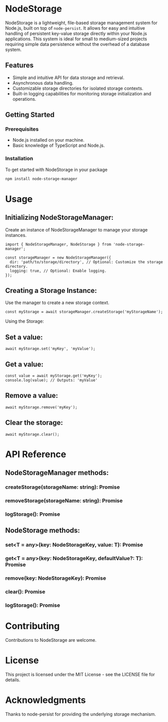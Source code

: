 # NodeStorage

NodeStorage is a lightweight, file-based storage management system for Node.js, built on top of `node-persist`. It allows for easy and intuitive handling of persistent key-value storage directly within your Node.js applications. This system is ideal for small to medium-sized projects requiring simple data persistence without the overhead of a database system.

## Features

- Simple and intuitive API for data storage and retrieval.
- Asynchronous data handling.
- Customizable storage directories for isolated storage contexts.
- Built-in logging capabilities for monitoring storage initialization and operations.

## Getting Started

### Prerequisites

- Node.js installed on your machine.
- Basic knowledge of TypeScript and Node.js.

### Installation

To get started with NodeStorage in your package

```bash
npm install node-storage-manager
```

# Usage

## Initializing NodeStorageManager:

Create an instance of NodeStorageManager to manage your storage instances.

```
import { NodeStorageManager, NodeStorage } from 'node-storage-manager';
```

```
const storageManager = new NodeStorageManager({
  dir: 'path/to/storage/directory', // Optional: Customize the storage directory.
  logging: true, // Optional: Enable logging.
});
```

## Creating a Storage Instance:

Use the manager to create a new storage context.

```
const myStorage = await storageManager.createStorage('myStorageName');
```

Using the Storage:

## Set a value:

```
await myStorage.set('myKey', 'myValue');
```

## Get a value:

```
const value = await myStorage.get('myKey');
console.log(value); // Outputs: 'myValue'
```

## Remove a value:

```
await myStorage.remove('myKey');
```

## Clear the storage:

```
await myStorage.clear();
```

# API Reference

## NodeStorageManager methods:

### createStorage(storageName: string): Promise<NodeStorage>
### removeStorage(storageName: string): Promise<boolean>
### logStorage(): Promise<void>


## NodeStorage methods:

### set<T = any>(key: NodeStorageKey, value: T): Promise<void>
### get<T = any>(key: NodeStorageKey, defaultValue?: T): Promise<T>
### remove(key: NodeStorageKey): Promise<void>
### clear(): Promise<void>
### logStorage(): Promise<void>

# Contributing

Contributions to NodeStorage are welcome.

# License

This project is licensed under the MIT License - see the LICENSE file for details.

# Acknowledgments

Thanks to node-persist for providing the underlying storage mechanism.
